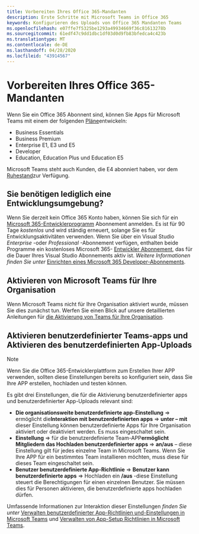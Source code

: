 ```yaml
---
title: Vorbereiten Ihres Office 365-Mandanten
description: Erste Schritte mit Microsoft Teams in Office 365
keywords: Konfigurieren des Uploads von Office 365 Mandanten Teams
ms.openlocfilehash: e07ffe7f5325be1293a49934669f36c81613278b
ms.sourcegitcommit: 61edf47c9dd1dbc1df03d0d9fb83bfedca4c423b
ms.translationtype: MT
ms.contentlocale: de-DE
ms.lasthandoff: 04/28/2020
ms.locfileid: "43914567"
---
```

# <a name="prepare-your-office-365-tenant"></a>Vorbereiten Ihres Office 365-Mandanten

Wenn Sie ein Office 365 Abonnent sind, können Sie Apps für Microsoft Teams mit einem der folgenden [Pläne](https://products.office.com/business/compare-more-office-365-for-business-plans)entwickeln:

* Business Essentials
* Business Premium
* Enterprise E1, E3 und E5
* Developer
* Education, Education Plus und Education E5

Microsoft Teams steht auch Kunden, die E4 abonniert haben, vor dem [Ruhestand](https://support.office.com//article/important-information-for-office-365-enterprise-e4-customers-f9572348-43a2-43fa-a3d8-3b6c9c042147)zur Verfügung.

## <a name="just-need-a-development-environment"></a>Sie benötigen lediglich eine Entwicklungsumgebung?

Wenn Sie derzeit kein Office 365 Konto haben, können Sie sich für ein [Microsoft 365-Entwicklerprogramm](https://developer.microsoft.com/microsoft-365/dev-program) Abonnement anmelden. Es ist für 90 Tage *kostenlos* und wird ständig erneuert, solange Sie es für Entwicklungsaktivitäten verwenden. Wenn Sie über ein Visual Studio *Enterprise* -oder *Professional* -Abonnement verfügen, enthalten beide Programme ein kostenloses Microsoft 365- [Entwickler Abonnement](https://aka.ms/MyVisualStudioBenefits), das für die Dauer Ihres Visual Studio Abonnements aktiv ist. *Weitere Informationen finden Sie unter* [Einrichten eines Microsoft 365 Developer-Abonnements](https://docs.microsoft.com/office/developer-program/office-365-developer-program-get-started).

## <a name="enable-microsoft-teams-for-your-organization"></a>Aktivieren von Microsoft Teams für Ihre Organisation

Wenn Microsoft Teams nicht für Ihre Organisation aktiviert wurde, müssen Sie dies zunächst tun. Werfen Sie einen Blick auf unsere detaillierten Anleitungen für [die Aktivierung von Teams für Ihre Organisation](https://docs.microsoft.com/microsoftteams/enable-features-office-365).

## <a name="enable-custom-teams-apps-and-turn-on-custom-app-uploading"></a>Aktivieren benutzerdefinierter Teams-apps und Aktivieren des benutzerdefinierten App-Uploads

> [!Note] 
> Wenn Sie die Office 365-Entwicklerplattform zum Erstellen Ihrer APP verwenden, sollten diese Einstellungen bereits so konfiguriert sein, dass Sie Ihre APP erstellen, hochladen und testen können.

Es gibt drei Einstellungen, die für die Aktivierung benutzerdefinierter apps und benutzerdefinierter App-Uploads relevant sind:

* **Die organisationsweite benutzerdefinierte app-Einstellung** => ermöglicht die**Interaktion mit benutzerdefinierten apps** => **unter – mit** dieser Einstellung können benutzerdefinierte Apps für Ihre Organisation aktiviert oder deaktiviert werden. Es muss eingeschaltet sein. 
* **Einstellung** => für die benutzerdefinierte Team-APP**ermöglicht Mitgliedern das Hochladen benutzerdefinierter apps** => **an/aus** – diese Einstellung gilt für jedes einzelne Team in Microsoft Teams. Wenn Sie Ihre APP für ein bestimmtes Team installieren möchten, muss diese für dieses Team eingeschaltet sein.
* **Benutzer benutzerdefinierte App-Richtlinie** => **Benutzer kann benutzerdefinierte apps** => Hochladen ein **/aus** -diese Einstellung steuert die Berechtigungen für einen einzelnen Benutzer. Sie müssen dies für Personen aktivieren, die benutzerdefinierte apps hochladen dürfen.

Umfassende Informationen zur Interaktion dieser Einstellungen *finden Sie unter* [Verwalten benutzerdefinierter App-Richtlinien und-Einstellungen in Microsoft Teams](https://docs.microsoft.com/microsoftteams/teams-custom-app-policies-and-settings) und [Verwalten von App-Setup Richtlinien in Microsoft Teams](https://docs.microsoft.com/microsoftteams/teams-app-setup-policies).
